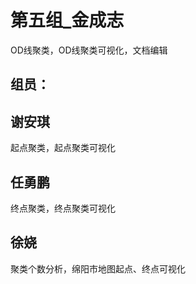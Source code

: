 # 第五组_金成志
OD线聚类，OD线聚类可视化，文档编辑
## 组员：
## 谢安琪
起点聚类，起点聚类可视化
## 任勇鹏
终点聚类，终点聚类可视化
## 徐娆
聚类个数分析，绵阳市地图起点、终点可视化
